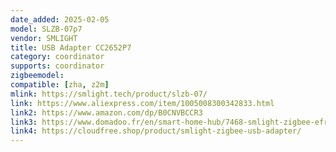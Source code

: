 ```yaml
---
date_added: 2025-02-05
model: SLZB-07p7
vendor: SMLIGHT
title: USB Adapter CC2652P7 
category: coordinator
supports: coordinator
zigbeemodel:
compatible: [zha, z2m]
mlink: https://smlight.tech/product/slzb-07/
link: https://www.aliexpress.com/item/1005008300342833.html
link2: https://www.amazon.com/dp/B0CNVBCCR3
link3: https://www.domadoo.fr/en/smart-home-hub/7468-smlight-zigbee-efr32mg24-soc-usb-dongle-3db-antenna-zha-and-z2m.html
link4: https://cloudfree.shop/product/smlight-zigbee-usb-adapter/
---
```


